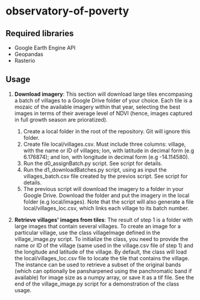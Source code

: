 # observatory-of-poverty

## Required libraries
* Google Earth Engine API
* Geopandas
* Rasterio

## Usage

1. **Download imagery**: This section will download large tiles encompasing a batch of villages to a Google Drive folder of your choice. Each tile is a mozaic of the available imagery within that year, selecting the best images in terms of their average level of NDVI (hence, images captured in full growth season are prioratized).
    1. Create a local folder in the root of the repository. Git will ignore this folder.
    2. Create file local/villages.csv. Must include three columns: village, with the name or ID of villages; lon, with latitude in decimal form (e.g 6.176874); and lon, with longitude in decimal form (e.g -14.114580).
    3. Run the d0_assignBatch.py script. See script for details.
    4. Run the d1_downloadBatches.py script, using as input the villages_batch.csv file created by the previos script. See script for details.
    5. The previous script will download the imagery to a folder in your Google Drive. Download the folder and put the imagery in the local folder (e.g local/images). Note that the script will also generate a file local/villages_loc.csv, which links each village to its batch number.

2. **Retrieve villages' images from tiles**: The result of step 1 is a folder with large images that contain several villages. To create an image for a particular village, use the class villageImage defined in the village_image.py script. To initialize the class, you need to provide the name or ID of the village (same used in the village.csv file of step 1) and the longitude and latitude of the village. By default, the class will load the local/villages_loc.csv file to locate the tile that contains the village. The instance can be used to retrieve a subset of the original bands (which can optionally be pansharpened using the panchromatic band if available) for image size as a numpy array, or save it as a tif file. See the end of the village_image.py script for a demonstration of the class usage.

